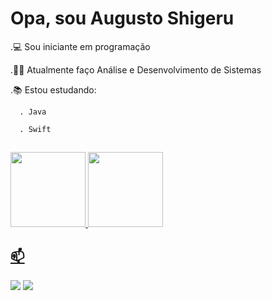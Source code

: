 # Opa, sou Augusto Shigeru

.💻 Sou iniciante em programação

.👨‍🎓 Atualmente faço Análise e Desenvolvimento de Sistemas

.📚 Estou estudando:

      . Java
      
      . Swift
      
##
 <div>
  <a href="https://beacons.ai/Setoue">
  <img height="120em" src="https://github-readme-stats.vercel.app/api?username=setoue&show_icons=true&theme=dark&include_all_commits=true&count_private=true"/>
  <img height="120em" src="https://github-readme-stats.vercel.app/api/top-langs/?username=setoue&layout=compact&langs_count=7&theme=dark"/>
</div>

## 📫
<div> 
  <a href = "proshigeru@gmail.com"><img src="https://img.shields.io/badge/-Gmail-%23333?style=for-the-badge&logo=gmail&logoColor=white" target="_blank"></a>
  <a href="https://www.linkedin.com/in/setoue/" target="_blank"><img src="https://img.shields.io/badge/-LinkedIn-%230077B5?style=for-the-badge&logo=linkedin&logoColor=white" target="_blank"></a> 
</div>






